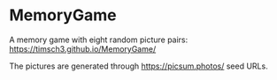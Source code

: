 # MemoryGame
A memory game with eight random picture pairs: https://timsch3.github.io/MemoryGame/

The pictures are generated through https://picsum.photos/ seed URLs.
